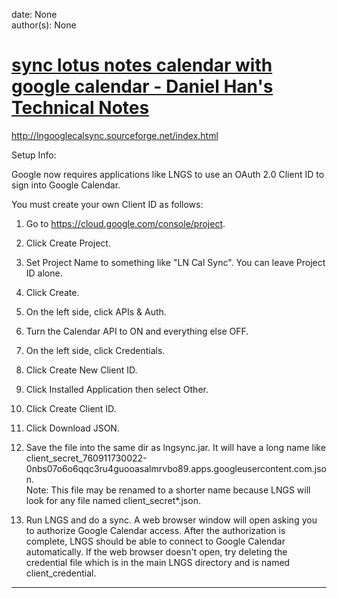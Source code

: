
date: None  
author(s): None  

# [sync lotus notes calendar with google calendar - Daniel Han's Technical Notes](https://sites.google.com/site/xiangyangsite/home/technical-tips/windows-tips/sync-lotus-notes-calendar-with-google-calendar)

http://lngooglecalsync.sourceforge.net/index.html

Setup Info:

Google now requires applications like LNGS to use an OAuth 2.0 Client ID to sign into Google Calendar.

You must create your own Client ID as follows:

1. Go to <https://cloud.google.com/console/project>.

2. Click Create Project.

3. Set Project Name to something like "LN Cal Sync". You can leave Project ID alone.

4. Click Create.

5. On the left side, click APIs & Auth.

6. Turn the Calendar API to ON and everything else OFF.

7. On the left side, click Credentials.

8. Click Create New Client ID.

9. Click Installed Application then select Other.

10. Click Create Client ID.

11. Click Download JSON.

12. Save the file into the same dir as lngsync.jar. It will have a long name like client_secret_760911730022-0nbs07o6o6qqc3ru4guooasalmrvbo89.apps.googleusercontent.com.json.  
Note: This file may be renamed to a shorter name because LNGS will look for any file named client_secret*.json.

13. Run LNGS and do a sync. A web browser window will open asking you to authorize Google Calendar access. After the authorization is complete, LNGS should be able to connect to Google Calendar automatically. If the web browser doesn't open, try deleting the credential file which is in the main LNGS directory and is named client_credential.  
  
---

